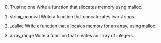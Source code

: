  0. Trust no one
Write a function that allocates memory using malloc.

1. string_nconcat
Write a function that concatenates two strings.

 2. _calloc
Write a function that allocates memory for an array, using malloc.

 3. array_range
Write a function that creates an array of integers.